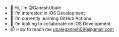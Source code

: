 - 👋 Hi, I’m @GaneshUbale
- 👀 I’m interested in iOS Development
- 🌱 I’m currently learning GitHub Actions
- 💞️ I’m looking to collaborate on iOS Development
- 📫 How to reach me ubaleganesh096@gmail.com

<!---
GaneshUbale/GaneshUbale is a ✨ special ✨ repository because its `README.md` (this file) appears on your GitHub profile.
You can click the Preview link to take a look at your changes.
--->
